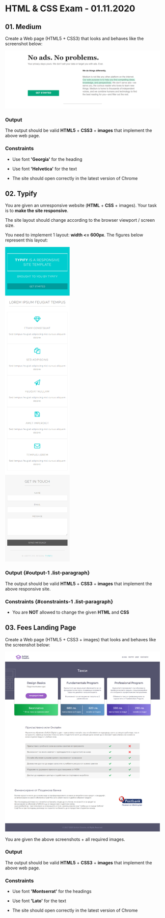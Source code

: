 # HTML & CSS Exam - 01\.11\.2020

## 01\. Medium

Create a Web page (HTML5 + CSS3) that looks and behaves like the
screenshot below:

![](./media/image11.png)

### Output

The output should be valid **HTML5** + **CSS3** + **images** that
implement the above web page.

### Constraints

-   Use font **\'Georgia\'** for the heading

-   Use font **\'Helvetica\'** for the text

-   The site should open correctly in the latest version of Chrome

## 02. Typify

You are given an unresponsive website (**HTML** + **CSS** + images).
Your task is to **make the site responsive**.

The site layout should change according to the browser viewport / screen
size.

You need to implement 1 layout: **width \<= 600px**. The figures below
represent this layout:

![](./media/image12.png)

### Output {#output-1 .list-paragraph}

The output should be valid **HTML5** + **CSS3** + **images** that
implement the above responsive site.

### Constraints {#constraints-1 .list-paragraph}

-   You are **NOT** allowed to change the given **HTML** and **CSS**

## 03\. Fees Landing Page

Create a Web page (HTML5 + CSS3 + images) that looks and behaves like
the screenshot below:

![](./media/image13.png)

You are given the above screenshots + all required images.

### Output

The output should be valid **HTML5** + **CSS3** + **images** that
implement the above web page.

### Constraints

-   Use font **\'Montserrat\'** for the headings

-   Use font **\'Lato\'** for the text

-   The site should open correctly in the latest version of Chrome
